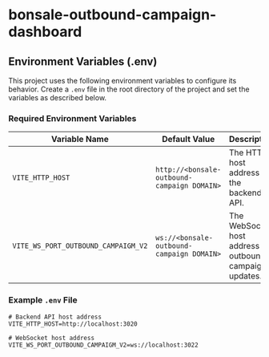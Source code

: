 # bonsale-outbound-campaign-dashboard

## Environment Variables (.env)

This project uses the following environment variables to configure its behavior. Create a `.env` file in the root directory of the project and set the variables as described below.

### Required Environment Variables

| Variable Name                     | Default Value           | Description                              |
|-----------------------------------|-------------------------|------------------------------------------|
| `VITE_HTTP_HOST`                  | `http://<bonsale-outbound-campaign DOMAIN>` | The HTTP host address for the backend API. |
| `VITE_WS_PORT_OUTBOUND_CAMPAIGM_V2` | `ws://<bonsale-outbound-campaign DOMAIN>`   | The WebSocket host address for outbound campaign updates. |

### Example `.env` File

```env
# Backend API host address
VITE_HTTP_HOST=http://localhost:3020

# WebSocket host address
VITE_WS_PORT_OUTBOUND_CAMPAIGM_V2=ws://localhost:3022